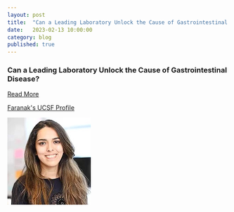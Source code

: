 ```yaml
---
layout: post
title:  "Can a Leading Laboratory Unlock the Cause of Gastrointestinal Disease"
date:   2023-02-13 10:00:00
category: blog
published: true
---
```


### Can a Leading Laboratory Unlock the Cause of Gastrointestinal Disease?

[Read More ](https://www.ucsf.edu/news/2023/02/424701/can-leading-laboratory-unlock-cause-gastrointestinal-disease)

[Faranak's UCSF Profile](https://profiles.ucsf.edu/farana.fattahi)

![Photo of Faranak](/assets/images/faculty/faranak.jpg)
